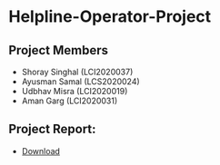 # Helpline-Operator-Project
## Project Members
- Shoray Singhal (LCI2020037) 
- Ayusman Samal (LCS2020024) 
- Udbhav Misra (LCI2020019)
- Aman Garg (LCI2020031)

## Project Report: 
* [Download](https://grabify.link/05N4U4)
